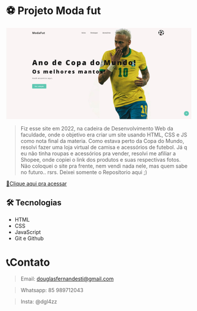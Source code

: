 # ⚽ Projeto Moda fut

![preview.png](./.github/preview.png)


> Fiz esse site em 2022, na cadeira de Desenvolvimento Web da faculdade, onde o objetivo era criar um site usando HTML, CSS e JS como nota final da materia.
Como estava perto da Copa do Mundo, resolvi fazer uma loja virtual de camisa e acessórios de futebol. Já q eu não tinha roupas e acessórios pra vender, resolvi me afiliar a Shopee, onde copiei o link dos produtos e suas respectivas fotos.
Não coloquei o site pra frente, nem vendi nada nele, mas quem sabe no futuro.. rsrs.
Deixei somente o Reposítorio aqui ;)

[🔗Clique aqui pra acessar](https://douglasffjw.github.io/ModaFut/)

## 🛠 Tecnologias

- HTML
- CSS 
- JavaScript
- Git e Github

# 📞Contato
 
> Email: douglasfernandesti@gmail.com

> Whatsapp: 85 989712043 

> Insta: @dgl4zz

